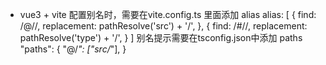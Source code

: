 - vue3 + vite 配置别名时，需要在vite.config.ts 里面添加 alias
  alias: [
      {
        find: /@\//,
        replacement: pathResolve('src') + '/',
      },
      {
        find: /#\//,
        replacement: pathResolve('type') + '/',
      }
    ]
  别名提示需要在tsconfig.json中添加 paths
  "paths": {
    "@/*": ["src/*"],
  }
